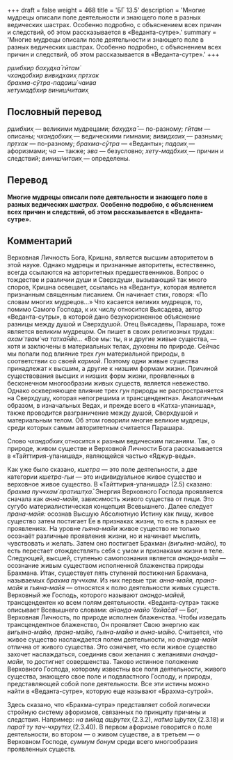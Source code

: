 +++
draft = false
weight = 468
title = 'БГ 13.5'
description = 'Многие мудрецы описали поле деятельности и знающего поле в разных ведических шастрах. Особенно подробно, с объяснением всех причин и следствий, об этом рассказывается в «Веданта-сутре».'
summary = 'Многие мудрецы описали поле деятельности и знающего поле в разных ведических шастрах. Особенно подробно, с объяснением всех причин и следствий, об этом рассказывается в «Веданта-сутре».'
+++

_р̣шибхир бахудха̄ гӣтам̇  
чхандобхир вивидхаих̣ пр̣тхак  
брахма-сӯтра-падаиш́ чаива  
хетумадбхир виниш́читаих̣_

## Пословный перевод

_р̣шибхих̣_ — великими мудрецами; _бахудха̄_ — по-разному; _гӣтам_ — описаны; _чхандобхих̣_ — ведическими гимнами; _вивидхаих̣_ — разными; _пр̣тхак_ — по-разному; _брахма_\-_сӯтра_ — «Веданты»; _падаих̣_ — афоризмами; _ча_ — также; _эва_ — безусловно; _хету_\-_мадбхих̣_ — причин и следствий; _виниш́читаих̣_ — определены.

## Перевод

**Многие мудрецы описали поле деятельности и знающего поле в разных ведических _шастрах._ Особенно подробно, с объяснением всех причин и следствий, об этом рассказывается в «Веданта-сутре».**

## Комментарий

Верховная Личность Бога, Кришна, является высшим авторитетом в этой науке. Однако мудрецы и признанные авторитеты, естественно, всегда ссылаются на авторитетных предшественников. Вопрос о тождестве и различии души и Сверхдуши, вызывающий так много споров, Кришна освещает, ссылаясь на «Веданту», которая является признанным священным писанием. Он начинает стих, говоря: «По словам многих мудрецов…» Что касается великих мудрецов, то, помимо Самого Господа, к их числу относится Вьясадева, автор «Веданта-сутры», в которой дано безукоризненное объяснение разницы между душой и Сверхдушой. Отец Вьясадевы, Парашара, тоже является великим мудрецом. Он пишет в своих религиозных трудах: _ахам̇ твам̇ ча татха̄нйе..._ «Все мы: ты, я и другие живые существа, — хотя и заключены в материальных телах, духовны по природе. Сейчас мы попали под влияние трех _гун_ материальной природы, в соответствии со своей _кармой_. Поэтому одни живые существа принадлежат к высшим, а другие к низшим формам жизни. Причиной существования высших и низших форм жизни, проявленных в бесконечном многообразии живых существ, является невежество. Однако оскверняющее влияние трех _гун_ природы не распространяется на Сверхдушу, которая непогрешима и трансцендентна». Аналогичным образом, в изначальных Ведах, и прежде всего в «Катха-упанишад», также проводится разграничение между душой, Сверхдушой и материальным телом. Об этом говорили многие великие мудрецы, среди которых самым авторитетным считается Парашара.

Слово _чхандобхих̣_ относится к разным ведическим писаниям. Так, о природе, живом существе и Верховной Личности Бога рассказывается в «Тайттирия-упанишад», являющейся частью «Яджур-веды».

Как уже было сказано, _кшетра_ — это поле деятельности, а две категории _кшетра-гьи_ — это индивидуальное живое существо и верховное живое существо. В «Тайттирия-упанишад» (2.5) сказано: _брахма пуччхам̇ пратишт̣ха̄_. Энергия Верховного Господа проявляется сначала как _анна-майя,_ зависимость живого существа от пищи. Это сугубо материалистическая концепция Всевышнего. Далее следует _прана-майя:_ осознав Высшую Абсолютную Истину как пищу, живое существо затем постигает Ее в признаках жизни, то есть в разных ее проявлениях. На уровне _гьяна-майи_ живое существо не только осознаёт различные проявления жизни, но и начинает мыслить, чувствовать и желать. Затем оно постигает Брахман _(вигьяна-майю),_ то есть перестает отождествлять себя с умом и признаками жизни в теле. Следующей, высшей, ступенью самопознания является _ананда-майя_ — осознание живым существом исполненной блаженства природы Брахмана. Итак, существует пять ступеней постижения Брахмана, называемых _брахма пуччхам_. Из них первые три: _анна-майя, прана-майя_ и _гьяна-майя_ — относятся к полю деятельности живых существ. Верховный же Господь, которого называют _ананда-майей,_ трансцендентен ко всем полям деятельности. «Веданта-сутра» также описывает Всевышнего словами: _а̄нанда-майо ’бхйа̄са̄т_ — Бог, Верховная Личность, по природе исполнен блаженства. Чтобы изведать трансцендентное блаженство, Он проявляет Свою энергию как _вигьяна-майю, прана-майю, гьяна-майю_ и _анна-майю_. Считается, что живое существо наслаждается полем деятельности, но _ананда-майя_ отлична от живого существа. Это означает, что если живое существо захочет наслаждаться, соединив свои желания с желаниями _ананда-майи,_ то достигнет совершенства. Таково истинное положение Верховного Господа, которому известны все поля деятельности, живого существа, знающего свое поле и подвластного Господу, и природы, представляющей собой поле деятельности. Все эти истины можно найти в «Веданта-сутре», которую еще называют «Брахма-сутрой».

Здесь сказано, что «Брахма-сутра» представляет собой логически стройную систему афоризмов, связанных по принципу причины и следствия. Например: _на вийад аш́рутех̣_ (2.3.2), _на̄тма̄ ш́рутех̣_ (2.3.18) и _пара̄т ту тач-чхрутех̣_ (2.3.40). В первом афоризме говорится о поле деятельности, во втором — о живом существе, а в третьем — о Верховном Господе, _суммум бонум_ среди всего многообразия проявленных существ.
